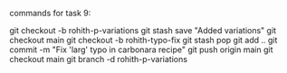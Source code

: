 commands for task 9:

git checkout -b rohith-p-variations
git stash save "Added variations"
git checkout main
git checkout -b rohith-typo-fix
git stash pop
git add ..
git commit -m "Fix 'larg' typo in carbonara recipe"
git push origin main
git checkout main
git branch -d rohith-p-variations
